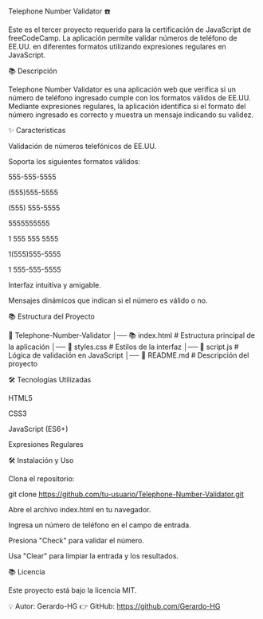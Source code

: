Telephone Number Validator ☎️

Este es el tercer proyecto requerido para la certificación de JavaScript de freeCodeCamp. La aplicación permite validar números de teléfono de EE.UU. en diferentes formatos utilizando expresiones regulares en JavaScript.

📚 Descripción

Telephone Number Validator es una aplicación web que verifica si un número de teléfono ingresado cumple con los formatos válidos de EE.UU. Mediante expresiones regulares, la aplicación identifica si el formato del número ingresado es correcto y muestra un mensaje indicando su validez.

✨ Características

Validación de números telefónicos de EE.UU.

Soporta los siguientes formatos válidos:

555-555-5555

(555)555-5555

(555) 555-5555

5555555555

1 555 555 5555

1(555)555-5555

1 555-555-5555

Interfaz intuitiva y amigable.

Mensajes dinámicos que indican si el número es válido o no.

📚 Estructura del Proyecto

📁 Telephone-Number-Validator
│── 📚 index.html      # Estructura principal de la aplicación
│── 🎨 styles.css      # Estilos de la interfaz
│── 📝 script.js       # Lógica de validación en JavaScript
│── 📝 README.md       # Descripción del proyecto

🛠️ Tecnologías Utilizadas

HTML5

CSS3

JavaScript (ES6+)

Expresiones Regulares

🛠️ Instalación y Uso

Clona el repositorio:

git clone https://github.com/tu-usuario/Telephone-Number-Validator.git

Abre el archivo index.html en tu navegador.

Ingresa un número de teléfono en el campo de entrada.

Presiona "Check" para validar el número.

Usa "Clear" para limpiar la entrada y los resultados.

📚 Licencia

Este proyecto está bajo la licencia MIT.

💡 Autor: Gerardo-HG 👉 GitHub: https://github.com/Gerardo-HG
